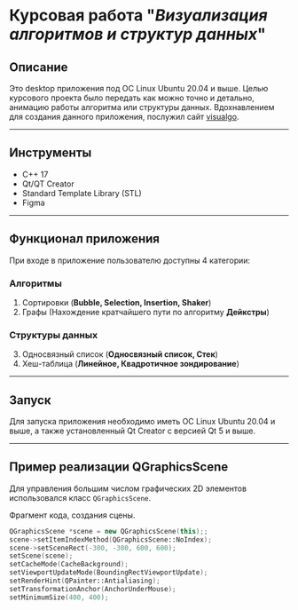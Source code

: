 # Курсовая работа "_Визуализация алгоритмов и структур данных_"

## Описание
Это desktop приложения под ОС Linux Ubuntu 20.04 и выше. Целью курсового проекта было передать как можно точно и детально, анимацию работы алгоритма или структуры данных. Вдохнавлением для создания данного приложения, послужил сайт [visualgo](https://visualgo.net/en).
___

## Инструменты
+ С++ 17
+ Qt/QT Creator
+ Standard Template Library (STL)
+ Figma
___

## Функционал приложения
При входе в приложение пользователю доступны 4 категории:

### Алгоритмы
1. Сортировки (__Bubble, Selection, Insertion, Shaker__)
2. Графы (Нахождение кратчайшего пути по алгоритму __Дейкстры__)
### Структуры данных
3. Односвязный список (__Односвязный список, Стек__)
4. Хеш-таблица (__Линейное, Квадротичное зондирование__)
___

## Запуск 

Для запуска приложения необходимо иметь ОС Linux Ubuntu 20.04 и выше, а также установленный Qt Creator с версией Qt 5 и выше.
___
## Пример реализации QGraphicsScene
Для управления большим числом графических 2D элементов использовался класс ``QGraphicsScene``.


 Фрагмент кода, создания сцены.

```c++
QGraphicsScene *scene = new QGraphicsScene(this);;
scene->setItemIndexMethod(QGraphicsScene::NoIndex);
scene->setSceneRect(-300, -300, 600, 600);
setScene(scene);
setCacheMode(CacheBackground);
setViewportUpdateMode(BoundingRectViewportUpdate);
setRenderHint(QPainter::Antialiasing);
setTransformationAnchor(AnchorUnderMouse);
setMinimumSize(400, 400);
```






